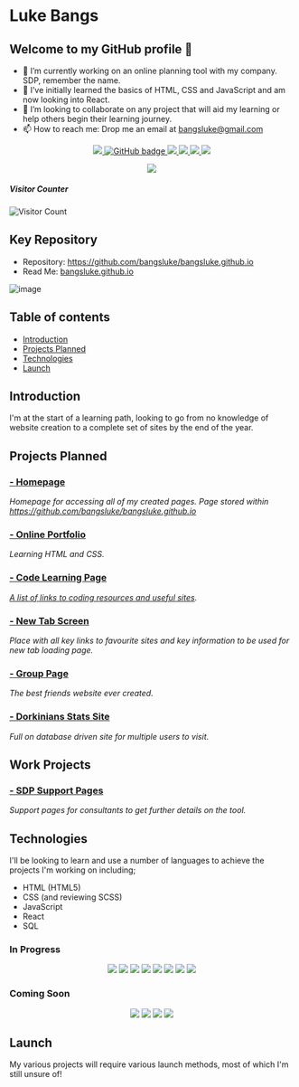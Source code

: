 # Luke Bangs

<!-- **bangsluke/bangsluke** is a ✨ _special_ ✨ repository because its `README.md` (this file) appears on your GitHub profile. -->

## Welcome to my GitHub profile 👋

- 🔭 I’m currently working on an online planning tool with my company. SDP, remember the name.
- 🌱 I’ve initially learned the basics of HTML, CSS and JavaScript and am now looking into React.
- 👯 I’m looking to collaborate on any project that will aid my learning or help others begin their learning journey.
- 📫 How to reach me: Drop me an email at bangsluke@gmail.com

<!-- Badges -->
<p align="center">
  <a href="mailto:bangsluke@gmail.com">
    <img src="https://img.shields.io/badge/Gmail-D14836?style=for-the-badge&logo=gmail&logoColor=white">
  </a>
  <a href="https://github.com/bangsluke?tab=followers">
    <img src="https://img.shields.io/github/followers/bangsluke?label=Followers&logo=GitHub&style=for-the-badge" alt="GitHub badge" />
  </a>
  <a href="http://twitter.com/bangsluke">
    <img src="https://img.shields.io/twitter/follow/bangsluke?label=Twitter&logo=twitter&style=for-the-badge" />
  </a>
  <a href="https://www.linkedin.com/in/bangsluke/">
    <img src="https://img.shields.io/badge/LinkedIn-0077B5?style=for-the-badge&logo=linkedin&logoColor=white">
  </a>
  <a href="https://open.spotify.com/user/11169341890">
    <img src="https://img.shields.io/badge/Spotify-1ED760?&style=for-the-badge&logo=spotify&logoColor=white">
  </a>
  <a href="https://dev.to/bangsluke">
    <img src="https://img.shields.io/badge/dev.to-0A0A0A?style=for-the-badge&logo=dev.to&logoColor=white">
  </a>
</p>
<p align="center">
  <img src="https://github-readme-stats.vercel.app/api/top-langs/?username=bangsluke&theme=blue-green">
</p>




##### Visitor Counter
![Visitor Count](https://profile-counter.glitch.me/bangsluke/count.svg)

## Key Repository
* Repository: https://github.com/bangsluke/bangsluke.github.io
* Read Me: [bangsluke.github.io](https://bangsluke.github.io/)

![image](https://user-images.githubusercontent.com/61457009/109976729-043e7a80-7cf4-11eb-9d45-6c4bee009e09.png)

## Table of contents
* [Introduction](#introduction)
* [Projects Planned](#projects-planned)
* [Technologies](#technologies)
* [Launch](#launch)

## Introduction

I'm at the start of a learning path, looking to go from no knowledge of website creation to a complete set of sites by the end of the year. 

## Projects Planned

### [- Homepage](https://bangsluke.github.io/Homepage.html)
_Homepage for accessing all of my created pages. Page stored within https://github.com/bangsluke/bangsluke.github.io_

### [- Online Portfolio](https://bangsluke.github.io/pages/OnlinePort2.html)
_Learning HTML and CSS._

### [- Code Learning Page](https://bangsluke.github.io/pages/CodeLearningPage.html)
_[A list of links to coding resources and useful sites](https://github.com/bangsluke/bangsluke-Test-Site/blob/master/README.md)._

### [- New Tab Screen](https://bangsluke.github.io/pages/NewTab.html)
_Place with all key links to favourite sites and key information to be used for new tab loading page._

### [- Group Page](https://bangsluke.github.io/pages/GroupPage/GroupPageHome.html)
_The best friends website ever created._

### [- Dorkinians Stats Site](https://bangsluke.github.io/pages/DorkiniansWebpage.html)
_Full on database driven site for multiple users to visit._

## Work Projects

### [- SDP Support Pages](https://sdp-dev-sites.netlify.app/)
_Support pages for consultants to get further details on the tool._

## Technologies

I'll be looking to learn and use a number of languages to achieve the projects I'm working on including;
- HTML (HTML5)
- CSS (and reviewing SCSS)
- JavaScript
- React
- SQL

<!-- Language Badges -->
### In Progress
<p align="center">
  <img src="https://img.shields.io/badge/HTML5-E34F26?style=for-the-badge&logo=html5&logoColor=white">
  <img src="https://img.shields.io/badge/JavaScript-F7DF1E?style=for-the-badge&logo=javascript&logoColor=black">
  <img src="https://img.shields.io/badge/CSS3-1572B6?style=for-the-badge&logo=css3&logoColor=white">
  <img src="https://img.shields.io/badge/React-20232A?style=for-the-badge&logo=react&logoColor=61DAFB">
  <img src="https://img.shields.io/badge/MySQL-00000F?style=for-the-badge&logo=mysql&logoColor=white">
  <img src="https://img.shields.io/badge/Netlify-00C7B7?style=for-the-badge&logo=netlify&logoColor=whitek">
  <img src="https://img.shields.io/badge/Microsoft_Office-D83B01?style=for-the-badge&logo=microsoft-office&logoColor=white">
  <img src="https://img.shields.io/badge/Microsoft_Excel-217346?style=for-the-badge&logo=microsoft-excel&logoColor=white">
  <br>
</p>


### Coming Soon
<p align="center">
  <img src="https://img.shields.io/badge/Node.js-43853D?style=for-the-badge&logo=node.js&logoColor=white">
  <img src="https://img.shields.io/badge/TypeScript-007ACC?style=for-the-badge&logo=typescript&logoColor=white">
  <img src="https://img.shields.io/badge/Sass-CC6699?style=for-the-badge&logo=sass&logoColor=white">
  <img src="https://img.shields.io/badge/React_Native-20232A?style=for-the-badge&logo=react&logoColor=61DAFBk">
  <br>
</p>

## Launch

My various projects will require various launch methods, most of which I'm still unsure of!
